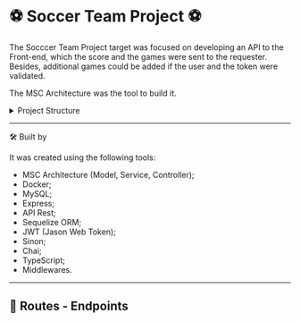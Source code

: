 # ⚽ Soccer Team Project  ⚽

The Socccer Team Project target was focused on developing an API to the Front-end, which the score and the games were sent to the requester. Besides, additional games could be added if the user and the token were validated.

The MSC Architecture was the tool to build it.

<details><summary>Project Structure</summary></br>

This project was structured in 4 parts:

:one: Database:
Database was responsible for obtaining the data to the Back-end.

:two: Back-end:
From the port 3001, The Back-end requested therequired data;
The app was initialized from the following path: app/backend/src/server.ts;
It was ensured that the express was executed and the app listened through the port the enviroment variables;

:three: Front-end:
The Front-end was built by the teachers.

:four: Docker:
The docker compose command had the responsability to gather all the containers (Back-end, Front-end and Database) and take them up through the "npm run compose:up" command;

</details>

---
🛠️ Built by

It was created using the following tools:
- MSC Architecture (Model, Service, Controller);
- Docker;
- MySQL;
- Express;
- API Rest;
- Sequelize ORM;
- JWT (Jason Web Token);
- Sinon;
- Chai;
- TypeScript;
- Middlewares.

---
## 💙 Routes - Endpoints

